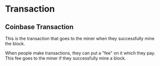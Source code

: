 # Transaction

## Coinbase Transaction

This is the transaction that goes to the miner when they successfully mine the block.

When people make transactions, they can put a "fee" on it which they pay. This fee goes to the miner if they successfully mine a block.

